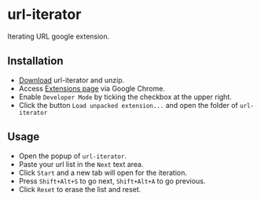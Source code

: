 # url-iterator
Iterating URL google extension.

## Installation
- [Download](https://github.com/konohiroaki/url-iterator/archive/master.zip) url-iterator and unzip.
- Access [Extensions page](chrome://extensions/) via Google Chrome.
- Enable `Developer Mode` by ticking the checkbox at the upper right.
- Click the button `Load unpacked extension...` and open the folder of `url-iterator`

## Usage
- Open the popup of `url-iterator`.
- Paste your url list in the `Next` text area.
- Click `Start` and a new tab will open for the iteration.
- Press `Shift+Alt+S` to go next, `Shift+Alt+A` to go previous.
- Click `Reset` to erase the list and reset.